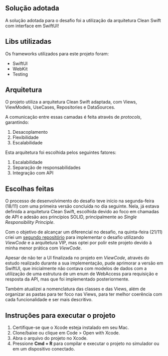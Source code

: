 ## Solução adotada
A solução adotada para o desafio foi a utilização da arquitetura Clean Swift com interface em SwiftUI!

## Libs utilizadas
Os frameworks utilizados para este projeto foram:
- SwiftUI
- WebKit
- Testing

## Arquitetura
O projeto utiliza a arquitetura Clean Swift adaptada, com Views, ViewModels, UseCases, Repositories e DataSources. 

A comunicação entre essas camadas é feita através de *protocols*, garantindo:
1. Desacoplamento
2. Flexibilidade
3. Escalabilidade

Esta arquitetura foi escolhida pelos seguintes fatores:
1. Escalabilidade
2. Separação de responsabilidades
3. Integração com API

## Escolhas feitas
O processo de desenvolvimento do desafio teve início na segunda-feira (18/11) com uma primeira versão concluída no dia seguinte. Nela, já estava definida a arquitetura Clean Swift, escolhida devido ao foco em chamadas de API e adesão aos princípios SOLID, principalmente ao *Single Responsibility Principle*.

Com o objetivo de alcançar um diferencial no desafio, na quinta-feira (21/11) criei um [segundo repositório](https://github.com/Sonzzini/Desafio_TechAcme_ViewCode) para implementar o desafio utilizando *ViewCode* e a arquitetura VIP, mas optei por polir este projeto devido à minha menor prática com *ViewCode*.

Apesar de não ter a UI finalizada no projeto em *ViewCode*, através do estudo realizado durante a sua implementação, pude aprimorar a versão em SwiftUI, que inicialmente não contava com modelos de dados com a utilização de uma estrutura de um enum de WebAccess para requisição e resposta da API, mas que foi implementado posteriormente.

Também atualizei a nomenclatura das classes e das Views, além de organizar as pastas para ter foco nas Views, para ter melhor coerência com cada funcionalidade e ser mais descritivo.

## Instruções para executar o projeto
1. Certifique-se que o Xcode esteja instalado em seu Mac.
2. Clone/baixe ou clique em Code > Open with Xcode.
3. Abra o arquivo do projeto no Xcode.
4. Pressione **Cmd + R** para compilar e executar o projeto no simulador ou em um dispositivo conectado.
